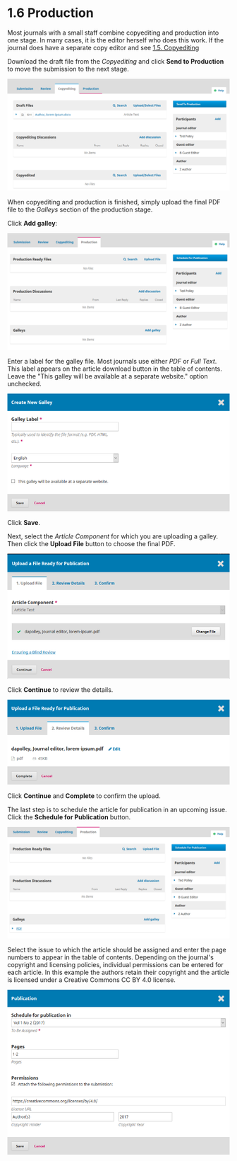 # 1.6 Production

Most journals with a small staff combine copyediting and production into one stage. In many cases, it is the editor herself who does this work. If the journal does have a separate copy editor and see [1.5. Copyediting](./1-5-copyediting.md)

Download the draft file from the *Copyediting* and click **Send to Production** to move the submission to the next stage.

![Download draft file](./images/1-6-1.png)


When copyediting and production is finished, simply upload the final PDF file to the *Galleys* section of the production stage.

Click **Add galley**:

![Add galley](./images/1-6-2.png)

Enter a label for the galley file. Most journals use either *PDF* or *Full Text*. This label appears on the article download button in the table of contents. Leave the "This galley will be available at a separate website." option unchecked.

![Galley label](./images/1-6-3.png)

Click **Save**.

Next, select the *Article Component* for which you are uploading a galley. Then click the **Upload File** button to choose the final PDF.

![Upload file](./images/1-6-4.png)


Click **Continue** to review the details.

![Confirm details](./images/1-6-5.png)

Click **Continue** and **Complete** to confirm the upload.

The last step is to schedule the article for publication in an upcoming issue. Click the **Schedule for Publication** button.

![Schedule for publication](./images/1-6-6.png)

Select the issue to which the article should be assigned and enter the page numbers to appear in the table of contents. Depending on the journal's copyright and licensing policies, individual permissions can be entered for each article. In this example the authors retain their copyright and the article is licensed under a Creative Commons CC BY 4.0 license.

![Schedule, copyright, and licensing](./images/1-6-7.png)